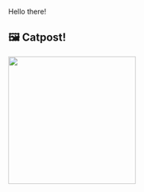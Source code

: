 Hello there!



## 🖼️ Catpost!

<sub>
    <img src="https://cdn2.thecatapi.com/images/MpbvLoqT3.jpg" height="256">
</sub>

